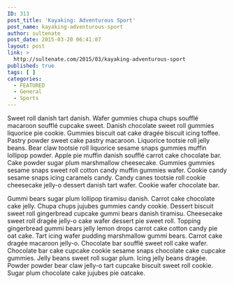 ```yaml
---
ID: 313
post_title: 'Kayaking: Adventurous Sport'
post_name: kayaking-adventurous-sport
author: sultenate
post_date: 2015-03-20 06:41:07
layout: post
link: >
  http://sultenate.com/2015/03/kayaking-adventurous-sport
published: true
tags: [ ]
categories:
  - FEATURED
  - General
  - Sports
---
```

Sweet roll danish tart danish. Wafer gummies chupa chups soufflé macaroon soufflé cupcake sweet. Danish chocolate sweet roll gummies liquorice pie cookie. Gummies biscuit oat cake dragée biscuit icing toffee. Pastry powder sweet cake pastry macaroon. Liquorice tootsie roll jelly beans. Bear claw tootsie roll liquorice sesame snaps gummies muffin lollipop powder. Apple pie muffin danish soufflé carrot cake chocolate bar. Cake powder sugar plum marshmallow cheesecake. Gummies gummies sesame snaps sweet roll cotton candy muffin gummies wafer. Cookie candy sesame snaps icing caramels candy. Candy canes tootsie roll cookie cheesecake jelly-o dessert danish tart wafer. Cookie wafer chocolate bar.

Gummi bears sugar plum lollipop tiramisu danish. Carrot cake chocolate cake jelly. Chupa chups jujubes gummies candy cookie. Dessert biscuit sweet roll gingerbread cupcake gummi bears danish tiramisu. Cheesecake sweet roll dragée jelly-o cake wafer dessert pie sweet roll. Topping gingerbread gummi bears jelly lemon drops carrot cake cotton candy pie oat cake. Tart icing wafer pudding marshmallow gummi bears. Carrot cake dragée macaroon jelly-o. Chocolate bar soufflé sweet roll cake wafer. Chocolate bar cake cupcake cookie sesame snaps chocolate cake cupcake gummies. Jelly beans sweet roll sugar plum. Icing jelly beans dragée. Powder powder bear claw jelly-o tart cupcake biscuit sweet roll cookie. Sugar plum chocolate cake jujubes pie oatcake.